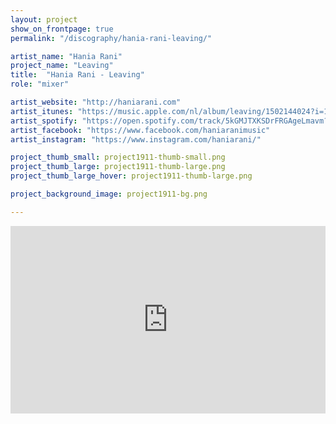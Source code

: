 ```yaml
---
layout: project
show_on_frontpage: true
permalink: "/discography/hania-rani-leaving/"

artist_name: "Hania Rani"
project_name: "Leaving"
title:  "Hania Rani - Leaving"
role: "mixer"

artist_website: "http://haniarani.com"
artist_itunes: "https://music.apple.com/nl/album/leaving/1502144024?i=1502144025&l=en"
artist_spotify: "https://open.spotify.com/track/5kGMJTXKSDrFRGAgeLmavm?si=jMEM25wKQBiV_p4gkMW89Q"
artist_facebook: "https://www.facebook.com/haniaranimusic"
artist_instagram: "https://www.instagram.com/haniarani/"

project_thumb_small: project1911-thumb-small.png
project_thumb_large: project1911-thumb-large.png
project_thumb_large_hover: project1911-thumb-large.png

project_background_image: project1911-bg.png

---
```


<iframe src="https://open.spotify.com/embed/track/5kGMJTXKSDrFRGAgeLmavm" width="100%" height="300" frameborder="0" allowtransparency="true" allow="encrypted-media"></iframe>